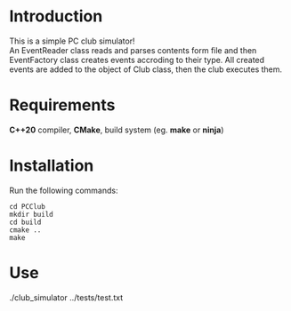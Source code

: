 # Introduction
This is a simple PC club simulator! <br />
An EventReader class reads and parses contents form file and then EventFactory class creates events accroding to their type.
All created events are added to the object of Club class, then the club executes them.
# Requirements
**C++20** compiler,
**CMake**,
build system (eg. **make** or **ninja**)
# Installation
Run the following commands:
```
cd PCClub
mkdir build
cd build
cmake ..
make 
```
# Use
./club_simulator ../tests/test.txt
